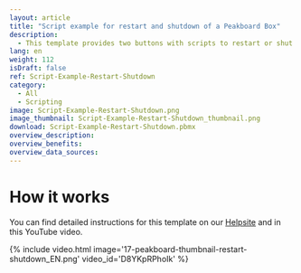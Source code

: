 ```yaml
---
layout: article
title: "Script example for restart and shutdown of a Peakboard Box"
description: 
  - This template provides two buttons with scripts to restart or shut down the Peakboard Box.
lang: en
weight: 112
isDraft: false
ref: Script-Example-Restart-Shutdown
category:
  - All
  - Scripting
image: Script-Example-Restart-Shutdown.png
image_thumbnail: Script-Example-Restart-Shutdown_thumbnail.png
download: Script-Example-Restart-Shutdown.pbmx
overview_description:
overview_benefits:
overview_data_sources:
---
```



# How it works
You can find detailed instructions for this template on our [Helpsite](https://help.peakboard.com/scripting/Script%20Templates/en-shutdown-restart.html) and in this YouTube video.

{% include video.html image='17-peakboard-thumbnail-restart-shutdown_EN.png' video_id='D8YKpRPhoIk' %}